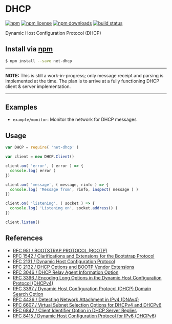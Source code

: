 # DHCP
[![npm](https://img.shields.io/npm/v/net-dhcp.svg?style=flat-square)](https://npmjs.com/package/net-dhcp)
[![npm license](https://img.shields.io/npm/l/net-dhcp.svg?style=flat-square)](https://npmjs.com/package/net-dhcp)
[![npm downloads](https://img.shields.io/npm/dm/net-dhcp.svg?style=flat-square)](https://npmjs.com/package/net-dhcp)
[![build status](https://img.shields.io/travis/jhermsmeier/node-net-dhcp/master.svg?style=flat-square)](https://travis-ci.org/jhermsmeier/node-net-dhcp)

Dynamic Host Configuration Protocol (DHCP)

## Install via [npm](https://npmjs.com)

```sh
$ npm install --save net-dhcp
```

----------

**NOTE:** This is still a work-in-progress; only message receipt and parsing is implemented at the time. The plan is to arrive at a fully functioning DHCP client & server implementation.

----------

## Examples

- `example/monitor`: Monitor the network for DHCP messages

## Usage

```js
var DHCP = require( 'net-dhcp' )
```

```js
var client = new DHCP.Client()

client.on( 'error', ( error ) => {
  console.log( error )
})

client.on( 'message', ( message, rinfo ) => {
  console.log( 'Message from', rinfo, inspect( message ) )
})

client.on( 'listening', ( socket ) => {
  console.log( 'Listening on', socket.address() )
})

client.listen()
```

## References

- [RFC 951 / BOOTSTRAP PROTOCOL (BOOTP)](https://tools.ietf.org/html/rfc951)
- [RFC 1542 / Clarifications and Extensions for the Bootstrap Protocol](https://tools.ietf.org/html/rfc1542)
- [RFC 2131 / Dynamic Host Configuration Protocol](https://tools.ietf.org/html/rfc2131)
- [RFC 2132 / DHCP Options and BOOTP Vendor Extensions](https://tools.ietf.org/html/rfc2132)
- [RFC 3046 / DHCP Relay Agent Information Option](https://tools.ietf.org/html/rfc3046)
- [RFC 3396 / Encoding Long Options in the Dynamic Host Configuration Protocol (DHCPv4)](https://tools.ietf.org/html/rfc3396)
- [RFC 3397 / Dynamic Host Configuration Protocol (DHCP) Domain Search Option](https://tools.ietf.org/html/rfc3397)
- [RFC 4436 / Detecting Network Attachment in IPv4 (DNAv4)](https://tools.ietf.org/html/rfc4436)
- [RFC 6607 / Virtual Subnet Selection Options for DHCPv4 and DHCPv6](https://tools.ietf.org/html/rfc6607)
- [RFC 6842 / Client Identifier Option in DHCP Server Replies](https://tools.ietf.org/html/rfc6842)
- [RFC 8415 / Dynamic Host Configuration Protocol for IPv6 (DHCPv6)](https://tools.ietf.org/html/rfc8415)
